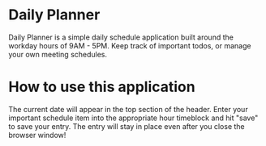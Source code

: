 # Daily Planner
Daily Planner is a simple daily schedule application built around the workday hours of 9AM - 5PM.
Keep track of important todos, or manage your own meeting schedules.

# How to use this application
The current date will appear in the top section of the header.
Enter your important schedule item into the appropriate hour timeblock and hit "save" to save your entry. The entry will stay in place even after you close the browser window! 